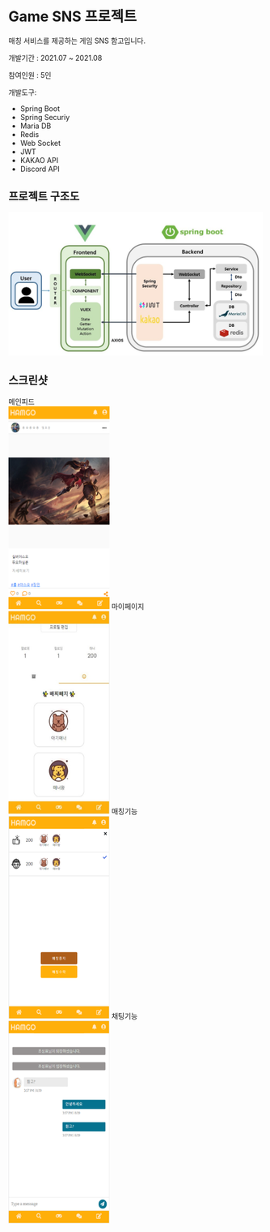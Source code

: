 # Game SNS 프로젝트

매칭 서비스를 제공하는 게임 SNS 함고입니다.



개발기간 : 2021.07 ~ 2021.08

참여인원 : 5인 

개발도구:

- Spring Boot
- Spring Securiy
- Maria DB
- Redis
- Web Socket
- JWT
- KAKAO API
- Discord API



## 프로젝트 구조도

![구조도](./img/구조도.jpg)

## 스크린샷
메인피드  
<img src="./img/메인피드.png" width="200" height="400"/>
마이페이지  
<img src="./img/마이페이지.jpg" width="200" height="400"/>
매칭기능  
<img src="./img/매칭페이지.png" width="200" height="400"/>
채팅기능  
<img src="./img/채팅.png" width="200" height="400"/>
